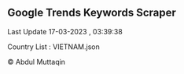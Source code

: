 

## Google Trends Keywords Scraper 
 
Last Update 17-03-2023 , 03:39:38

Country List :
VIETNAM.json



© Abdul Muttaqin 
